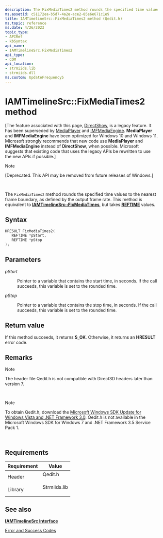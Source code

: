 ```yaml
---
description: The FixMediaTimes2 method rounds the specified time values to the nearest frame boundary, as defined by the output frame rate. This method is equivalent to IAMTimelineSrc::FixMediaTimes, but takes REFTIME values.
ms.assetid: c51172ea-b5d7-4a2e-ace2-85e6e671c1e9
title: IAMTimelineSrc::FixMediaTimes2 method (Qedit.h)
ms.topic: reference
ms.date: 4/26/2023
topic_type: 
- APIRef
- kbSyntax
api_name: 
- IAMTimelineSrc.FixMediaTimes2
api_type: 
- COM
api_location: 
- strmiids.lib
- strmiids.dll
ms.custom: UpdateFrequency5
---
```


# IAMTimelineSrc::FixMediaTimes2 method

\[The feature associated with this page, [DirectShow](/windows/win32/directshow/directshow), is a legacy feature. It has been superseded by [MediaPlayer](/uwp/api/Windows.Media.Playback.MediaPlayer) and [IMFMediaEngine](/windows/win32/api/mfmediaengine/nn-mfmediaengine-imfmediaengine). **MediaPlayer** and **IMFMediaEngine** have been optimized for Windows 10 and Windows 11. Microsoft strongly recommends that new code use **MediaPlayer** and **IMFMediaEngine** instead of **DirectShow**, when possible. Microsoft suggests that existing code that uses the legacy APIs be rewritten to use the new APIs if possible.\]

> [!Note]  
> \[Deprecated. This API may be removed from future releases of Windows.\]

 

The `FixMediaTimes2` method rounds the specified time values to the nearest frame boundary, as defined by the output frame rate. This method is equivalent to [**IAMTimelineSrc::FixMediaTimes**](iamtimelinesrc-fixmediatimes.md), but takes [**REFTIME**](reftime.md) values.

## Syntax


```C++
HRESULT FixMediaTimes2(
   REFTIME *pStart,
   REFTIME *pStop
);
```



## Parameters

<dl> <dt>

*pStart* 
</dt> <dd>

Pointer to a variable that contains the start time, in seconds. If the call succeeds, this variable is set to the rounded time.

</dd> <dt>

*pStop* 
</dt> <dd>

Pointer to a variable that contains the stop time, in seconds. If the call succeeds, this variable is set to the rounded time.

</dd> </dl>

## Return value

If this method succeeds, it returns **S\_OK**. Otherwise, it returns an **HRESULT** error code.

## Remarks

> [!Note]  
> The header file Qedit.h is not compatible with Direct3D headers later than version 7.

 

> [!Note]  
> To obtain Qedit.h, download the [Microsoft Windows SDK Update for Windows Vista and .NET Framework 3.0](https://msdn.microsoft.com/windowsvista/bb980924.aspx). Qedit.h is not available in the Microsoft Windows SDK for Windows 7 and .NET Framework 3.5 Service Pack 1.

 

## Requirements



| Requirement | Value |
|--------------------|-----------------------------------------------------------------------------------------|
| Header<br/>  | <dl> <dt>Qedit.h</dt> </dl>      |
| Library<br/> | <dl> <dt>Strmiids.lib</dt> </dl> |



## See also

<dl> <dt>

[**IAMTimelineSrc Interface**](iamtimelinesrc.md)
</dt> <dt>

[Error and Success Codes](error-and-success-codes.md)
</dt> </dl>

 

 





